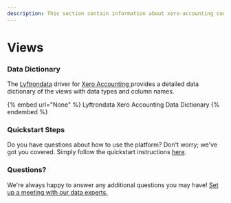 ```yaml
---
description: This section contain information about xero-accounting connector views information
---
```


# Views

### Data Dictionary

The [Lyftrondata](https://www.lyftrondata.com/) driver for [Xero Accounting](None/)[ ](https://www.lyftrondata.com/integration/xero-accounting/)provides a detailed data dictionary of the views with data types and column names.

{% embed url="None" %}
Lyftrondata Xero Accounting Data Dictionary
{% endembed %}

### Quickstart Steps

Do you have questions about how to use the platform? Don't worry; we've got you covered. Simply follow the quickstart instructions [here](../README.md).

### Questions? <a href="#questions" id="questions"></a>

We're always happy to answer any additional questions you may have! [Set up a meeting with our data experts.](https://www.lyftrondata.com/book-a-meeting/)


